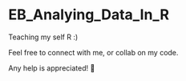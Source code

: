 # EB_Analying_Data_In_R

Teaching my self R :)

Feel free to connect with me, or collab on my code.  

Any help is appreciated! 💯
